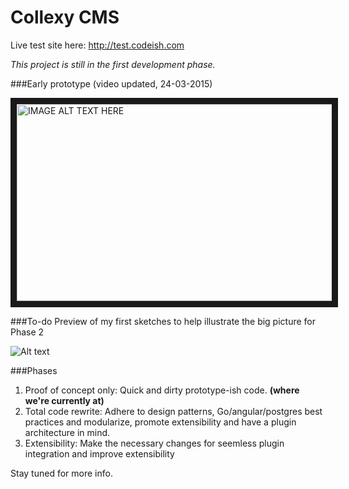 # Collexy CMS

Live test site here: <a href="http://test.codeish.com" rel="nofollow">http://test.codeish.com</a>

<i>This project is still in the first development phase.</i>

###Early prototype
(video updated, 24-03-2015)

<a href="http://www.youtube.com/watch?feature=player_embedded&v=P1XyKQumd9k
" target="_blank"><img src="http://img.youtube.com/vi/P1XyKQumd9k/maxresdefault.jpg" 
alt="IMAGE ALT TEXT HERE" width="560" height="315" border="10" /></a>


###To-do
Preview of my first sketches to help illustrate the big picture for Phase 2

![Alt text](/docs/screenshots/687474703a2f2f73382e706f7374696d672e6f72672f6739696334396579742f7075626c6973682e706e67.jpg?raw=true "To-do next")

###Phases

1. Proof of concept only: Quick and dirty prototype-ish code. <strong>(where we're currently at)</strong>
2. Total code rewrite: Adhere to design patterns, Go/angular/postgres best practices and modularize, promote extensibility and have a plugin architecture in mind.
3. Extensibility: Make the necessary changes for seemless plugin integration and improve extensibility 

Stay tuned for more info.

